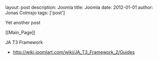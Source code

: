 layout: post
description: Joomla
title: Joomla
date: 2012-01-01
author: Jonas Colmsjo
tags: ['post']

Yet another post





[[Main_Page]]

JA T3 Framework

* http://wiki.joomlart.com/wiki/JA_T3_Framework_2/Guides
